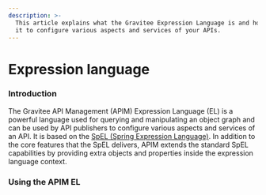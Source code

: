 ```yaml
---
description: >-
  This article explains what the Gravitee Expression Language is and how to use
  it to configure various aspects and services of your APIs.
---
```


# Expression language

### Introduction

The Gravitee API Management (APIM) Expression Language (EL) is a powerful language used for querying and manipulating an object graph and can be used by API publishers to configure various aspects and services of an API. It is based on the [SpEL (Spring Expression Language)](https://docs.spring.io/spring-framework/docs/current/reference/html/core.html#expressions). In addition to the core features that the SpEL delivers, APIM extends the standard SpEL capabilities by providing extra objects and properties inside the expression language context.

### Using the APIM EL

